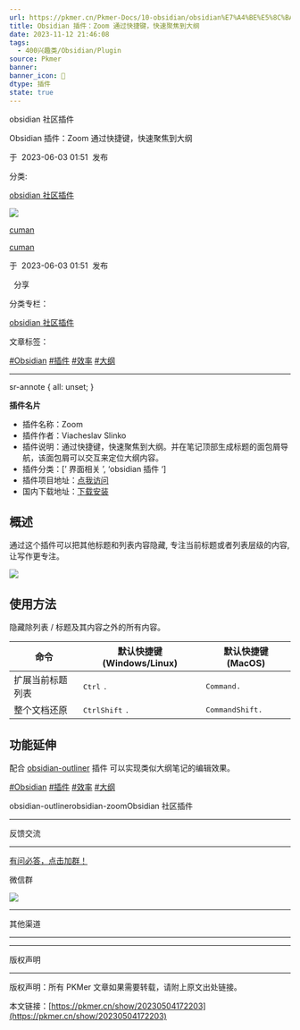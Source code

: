 ```yaml
---
url: https://pkmer.cn/Pkmer-Docs/10-obsidian/obsidian%E7%A4%BE%E5%8C%BA%E6%8F%92%E4%BB%B6/obsidian-zoom/
title: Obsidian 插件：Zoom 通过快捷键，快速聚焦到大纲
date: 2023-11-12 21:46:08
tags:
  - 400兴趣类/Obsidian/Plugin
source: Pkmer
banner:
banner_icon: 🔖
dtype: 插件
state: true
---
```

obsidian 社区插件

Obsidian 插件：Zoom 通过快捷键，快速聚焦到大纲

于  2023-06-03 01:51  发布

分类:

[obsidian 社区插件](https://pkmer.cn/Pkmer-Docs/10-obsidian/obsidian%E7%A4%BE%E5%8C%BA%E6%8F%92%E4%BB%B6/obsidian%E7%A4%BE%E5%8C%BA%E6%8F%92%E4%BB%B6)

![](https://cdn.pkmer.cn/covers/cumany.jpeg!nomark)

[cuman](https://pkmer.cn/authors/cuman)

[cuman](https://pkmer.cn/authors/cuman)

于  2023-06-03 01:51  发布

  分享

分类专栏：

[obsidian 社区插件](https://pkmer.cn/Pkmer-Docs/10-obsidian/obsidian%E7%A4%BE%E5%8C%BA%E6%8F%92%E4%BB%B6/obsidian%E7%A4%BE%E5%8C%BA%E6%8F%92%E4%BB%B6)

文章标签：

[#Obsidian](https://pkmer.cn/tags/obsidian) [#插件](https://pkmer.cn/tags/%E6%8F%92%E4%BB%B6) [#效率](https://pkmer.cn/tags/%E6%95%88%E7%8E%87) [#大纲](https://pkmer.cn/tags/%E5%A4%A7%E7%BA%B2)

* * *

sr-annote { all: unset; }

**插件名片**

*   插件名称：Zoom
*   插件作者：Viacheslav Slinko
*   插件说明：通过快捷键，快速聚焦到大纲。并在笔记顶部生成标题的面包屑导航，该面包屑可以交互来定位大纲内容。
*   插件分类：[’ 界面相关 ’, ‘obsidian 插件 ‘]
*   插件项目地址：[点我访问](https://github.com/vslinko/obsidian-zoom)
*   国内下载地址：[下载安装](https://pkmer.cn/products/plugin/pluginMarket/?obsidian-zoom)

## 概述

通过这个插件可以把其他标题和列表内容隐藏, 专注当前标题或者列表层级的内容, 让写作更专注。

![](https://cdn.pkmer.cn/images/202305041724055.gif!pkmer)

## 使用方法

隐藏除列表 / 标题及其内容之外的所有内容。

<table><thead><tr><th>命令</th><th>默认快捷键 (Windows/Linux)</th><th>默认快捷键 (MacOS)</th></tr></thead><tbody><tr><td>扩展当前标题列表</td><td><kbd>Ctrl</kbd> <kbd>.</kbd></td><td><kbd>Command</kbd><kbd>.</kbd></td></tr><tr><td>整个文档还原</td><td><kbd>Ctrl</kbd><kbd>Shift</kbd> <kbd>.</kbd></td><td><kbd>Command</kbd><kbd>Shift</kbd><kbd>.</kbd></td></tr></tbody></table>

## 功能延伸

配合 [obsidian-outliner](https://pkmer.cn/Pkmer-Docs/10-obsidian/obsidian%E7%A4%BE%E5%8C%BA%E6%8F%92%E4%BB%B6/obsidian-outliner) 插件 可以实现类似大纲笔记的编辑效果。

[#Obsidian](https://pkmer.cn/tags/obsidian) [#插件](https://pkmer.cn/tags/%E6%8F%92%E4%BB%B6) [#效率](https://pkmer.cn/tags/%E6%95%88%E7%8E%87) [#大纲](https://pkmer.cn/tags/%E5%A4%A7%E7%BA%B2)

obsidian-outlinerobsidian-zoomObsidian 社区插件

* * *

反馈交流

* * *

[有问必答，点击加群！](http://qm.qq.com/cgi-bin/qm/qr?_wv=1027&k=9SQlwaHi_PlWLoQq9Vu6BnGRmfGbmSPz&authKey=knraTnnD8fKa17GO6Yz3z4GFem2Y2DmR9Ep5DiZE67CCDrYbNYer8AWkDIJJQmfW&noverify=0&group_code=825255377)

微信群

![](https://cdn.pkmer.cn/images/wechatqrcode.png!nomark)

* * *

其他渠道

* * *

* * *

版权声明

* * *

版权声明：所有 PKMer 文章如果需要转载，请附上原文出处链接。

本文链接：[https://pkmer.cn/show/20230504172203](https://pkmer.cn/show/20230504172203)